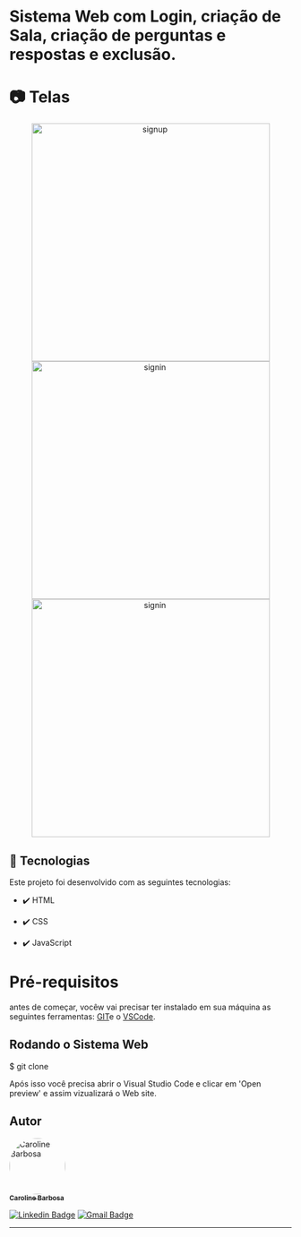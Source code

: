 # Sistema Web com Login, criação de Sala, criação de perguntas e respostas e exclusão.

# 📷 Telas

<div align="center" >
  <img src="https://user-images.githubusercontent.com/44561610/145057547-27892238-892e-4781-85d4-160535aed76d.PNG" alt="signup" height="425">
  
  <img src="https://user-images.githubusercontent.com/44561610/145057553-293d8e03-17c5-426e-afcf-ea92b2be0932.PNG" alt="signin" height="425">
  
  <img src="https://user-images.githubusercontent.com/44561610/145057566-831c0b63-1d8b-4ed3-8e79-c6454144aa31.PNG" alt="signin" height="425">
  
</div>


## 🚀 Tecnologias

Este projeto foi desenvolvido com as seguintes tecnologias:

- ✔️ HTML

- ✔️ CSS

- ✔️ JavaScript



# Pré-requisitos

antes de começar, vocêw vai precisar ter instalado em sua máquina as seguintes ferramentas: [GIT](https://git-scm.com/)e o [VSCode](https://code.visualstudio.com/download).

<h2> Rodando o Sistema Web </h2>
$ git clone <https://github.com/carolbarbosa101/Sistema_Web.git>

Após isso você precisa abrir o Visual Studio Code e clicar em 'Open preview' e assim vizualizará o Web site.



## Autor

<a href="https://www.instagram.com/carol_developer/">
 <img style="border-radius: 50%;" src="https://user-images.githubusercontent.com/44561610/138999783-42555e7c-6106-4794-ad5c-c5fb72d52583.JPG" width="100px;" alt="Caroline Barbosa"/>
 <br />
 <sub><b>Caroline Barbosa</b></sub></a> <a href="https://www.instagram.com/carol_developer/" title="Carol"></a>
 <br />

[![Linkedin Badge](https://img.shields.io/badge/-Caroline-blue?style=flat-square&logo=Linkedin&logoColor=white&link=https://www.linkedin.com/in/carolbarbosa/)](https://www.linkedin.com/in/carolbarbosa/) 
[![Gmail Badge](https://img.shields.io/badge/-cmp.1a.caroline@gmail.com-c14438?style=flat-square&logo=Gmail&logoColor=white&link=mailto:cmp.1a.caroline@gmail.com)](mailto:cmp.1a.caroline@gmail.com)

---
